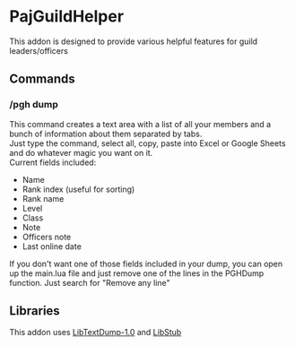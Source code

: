 # PajGuildHelper

This addon is designed to provide various helpful features for guild leaders/officers

## Commands

### /pgh dump
This command creates a text area with a list of all your members and a bunch of information about them separated by tabs.  
Just type the command, select all, copy, paste into Excel or Google Sheets and do whatever magic you want on it.  
Current fields included:
 * Name
 * Rank index (useful for sorting)
 * Rank name
 * Level
 * Class
 * Note
 * Officers note
 * Last online date

If you don't want one of those fields included in your dump, you can open up the main.lua file and just remove one of the lines in the PGHDump function. Just search for "Remove any line"

## Libraries
This addon uses [LibTextDump-1.0](https://www.wowace.com/projects/libtextdump-1-0) and [LibStub](https://www.wowace.com/projects/libstub)
